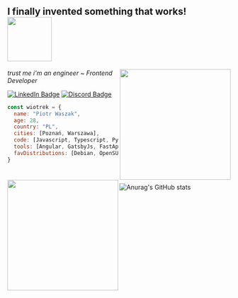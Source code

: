 <h2>I finally invented something that works! <img src="https://media.giphy.com/media/kyWRrASd9CZ0UYPJ2h/giphy.gif" width="100"></h2>
<img align='right' src="https://media.giphy.com/media/5BMkttS68S6zZKRVd8/giphy.gif" width="250">

<p><em>trust me i'm an engineer ~ Frontend Developer</em></p>

<p><a href="https://www.linkedin.com/in/wiotrek/"><img src="https://img.shields.io/badge/-@wiotrek-0077B5?style=flat-square&amp;labelColor=0077B5&amp;logo=LinkedIn&amp;link=https://www.linkedin.com/in/wiotrek/" alt="LinkedIn Badge"></a> <a href="https://discordapp.com/users/678206703275343883"><img src="https://img.shields.io/badge/-@wiotrek-5661EA?style=flat-square&amp;logo=discord&amp;logoColor=white&amp;link=https://discordapp.com/users/678206703275343883" alt="Discord Badge"></a></p>

```javascript
const wiotrek = {
  name: "Piotr Waszak",
  age: 28,
  country: "PL",
  cities: [Poznań, Warszawa],
  code: [Javascript, Typescript, Python, Csharp],
  tools: [Angular, GatsbyJs, FastApi, Node, GraphQL, Docker],
  favDistributions: [Debian, OpenSUSE]
}
```
<br />

<img align='left' src="https://media.giphy.com/media/t9vDsfwBSLDYSFDlTc/giphy.gif" width="250">

![Anurag's GitHub stats](https://github-readme-stats.vercel.app/api?username=wiotrek&show_icons=true&theme=onedark)


